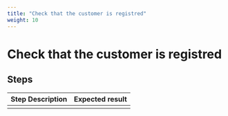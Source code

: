 ```yaml
---
title: "Check that the customer is registred"
weight: 10
---
```


# Check that the customer is registred
## Steps
| Step Description | Expected result |
| ----- | ----- |
|  |  |
